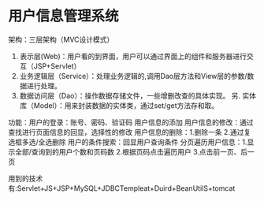 # 用户信息管理系统

架构：三层架构（MVC设计模式）
  1. 表示层(Web)：用户看的到界面，用户可以通过界面上的组件和服务器进行交互（JSP+Servlet）
  2. 业务逻辑层（Service）：处理业务逻辑的,调用Dao层方法和View层的参数/数据进行处理。
  3. 数据访问层（Dao）：操作数据存储文件，一些增删改查的具体实现。
 另. 实体库（Model）：用来封装数据的实体类，通过set/get方法存和取。
 
功能：用户的登录：账号、密码、验证码
    用户信息的添加
    用户信息的修改：通过查找进行页面信息的回显，选择性的修改
    用户信息的删除：1.删除一条 2.通过复选框多选/全选删除
    用户的条件搜索：回显用户查询条件 
    分页遍历用户信息：1.显示全部/查询到的用户个数和页码数 2.根据页码点击遍历用户 3.点击前一页、后一页
     
用到的技术有:Servlet+JS+JSP+MySQL+JDBCTempleat+Duird+BeanUtilS+tomcat
